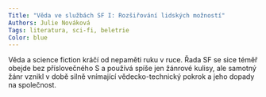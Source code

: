 ```yaml
---
Title: "Věda ve službách SF I: Rozšiřování lidských možností"
Authors: Julie Nováková
Tags: literatura, sci-fi, beletrie
Color: blue
---
```

Věda a science fiction kráčí od nepaměti
ruku v ruce. Řada SF se sice téměř obejde
bez příslovečného S a používá spíše jen
žánrové kulisy, ale samotný žánr vznikl
v době silně vnímající vědecko-technický
pokrok a jeho dopady na společnost.
